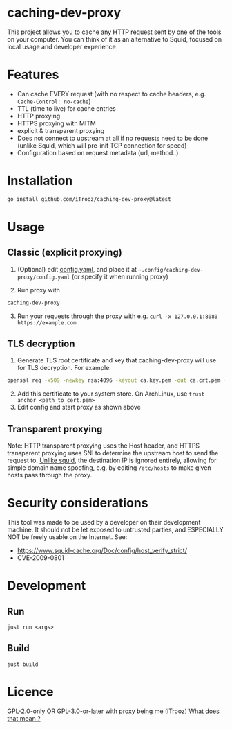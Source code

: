 # caching-dev-proxy

This project allows you to cache any HTTP request sent by one of the tools on your computer. You can think of it as an alternative to Squid, focused on local usage and developer experience

# Features
- Can cache EVERY request (with no respect to cache headers, e.g. `Cache-Control: no-cache`)
- TTL (time to live) for cache entries
- HTTP proxying
- HTTPS proxying with MITM
- explicit & transparent proxying
- Does not connect to upstream at all if no requests need to be done (unlike Squid, which will pre-init TCP connection for speed)
- Configuration based on request metadata (url, method..)

# Installation

```sh
go install github.com/iTrooz/caching-dev-proxy@latest
```

# Usage

## Classic (explicit proxying)

1. (Optional) edit [config.yaml](./config.yaml), and place it at `~.config/caching-dev-proxy/config.yaml` (or specify it when running proxy)

2. Run proxy with
```sh
caching-dev-proxy
```

3. Run your requests through the proxy with e.g. `curl -x 127.0.0.1:8080 https://example.com`

## TLS decryption
1. Generate TLS root certificate and key that caching-dev-proxy will use for TLS decryption. For example:
```sh
openssl req -x509 -newkey rsa:4096 -keyout ca.key.pem -out ca.crt.pem -days 8250 -nodes -subj "/CN=My CA"
```
2. Add this certificate to your system store. On ArchLinux, use `trust anchor <path_to_cert.pem>`
3. Edit config and start proxy as shown above

## Transparent proxying
Note: HTTP transparent proxying uses the Host header, and HTTPS transparent proxying uses SNI to determine the upstream host to send the request to. [Unlike squid](https://www.squid-cache.org/Doc/config/host_verify_strict/), the destination IP is ignored entirely, allowing for simple domain name spoofing, e.g. by editing `/etc/hosts` to make given hosts pass through the proxy.

# Security considerations
This tool was made to be used by a developer on their development machine. It should not be let exposed to untrusted parties, and ESPECIALLY NOT be freely usable on the Internet.
See:
- https://www.squid-cache.org/Doc/config/host_verify_strict/
- CVE-2009-0801

# Development
## Run
`just run <args>`
## Build
`just build`

# Licence
GPL-2.0-only OR GPL-3.0-or-later with proxy being me (iTrooz) [What does that mean ?](https://itrooz.fr/posts/gpl_licence/)
